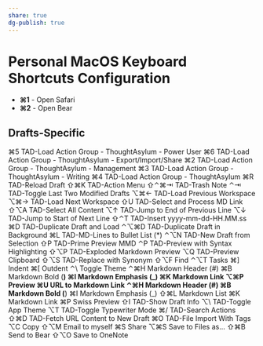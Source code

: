 ```yaml
---
share: true
dg-publish: true
---
```

# Personal MacOS Keyboard Shortcuts Configuration
* **⌘1** - Open Safari
* **⌘2** - Open Bear
## Drafts-Specific
⌘5    TAD-Load Action Group - ThoughtAsylum - Power User
⌘6    TAD-Load Action Group - ThoughtAsylum - Export/Import/Share
⌘2    TAD-Load Action Group - ThoughtAsylum - Management
⌘3    TAD-Load Action Group - ThoughtAsylum - Writing
⌘4    TAD-Load Action Group - ThoughtAsylum
⌘R    TAD-Reload Draft
⇧⌘K   TAD-Action Menu
⇧⌃⌘⇥  TAD-Trash Note
⌃⇥    TAD-Toggle Last Two Modified Drafts
⌥⌘←   TAD-Load Previous Workspace
⌥⌘→   TAD-Load Next Workspace
⇧U    TAD-Select and Process MD Link
⇧⌥A   TAD-Select All Content
⌥↑    TAD-Jump to End of Previous Line
⌥↓    TAD-Jump to Start of Next Line
⇧⌃T   TAD-Insert yyyy-mm-dd-HH.MM.ss
⌘D    TAD-Duplicate Draft and Load
⌃⌥⌘D  TAD-Duplicate Draft in Background
⌘L    TAD-MD-Lines to Bullet List (*)
⌃⌥N   TAD-New Draft from Selection
⇧P    TAD-Prime Preview MMD
⌃P    TAD-Preview with Syntax Highlighting
⇧⌥P   TAD-Exploded Markdown Preview
⌥Q    TAD-Preview Clipboard
⇧⌥S   TAD-Replace with Synonym
⇧⌥F   Find
⌃⌥T   Tasks
⌘]    Indent
⌘[    Outdent
⌃\    Toggle Theme
⌃⌘H   Markdown Header (#)
⌘B    Markdown Bold (**)
⌘I    Markdown Emphasis (_)
⌘K    Markdown Link
⌥⌘P   Preview
⌘U    URL to Markdown Link
⌃⌘H   Markdown Header (#)
⌘B    Markdown Bold (**)
⌘I    Markdown Emphasis (_)
⇧⌘L   Markdown List
⌘K    Markdown Link
⌘P    Swiss Preview
⇧I    TAD-Show Draft Info
⌥\    TAD-Toggle App Theme
⌥T    TAD-Toggle Typewriter Mode
⌘/    TAD-Search Actions
⇧⌘D   TAD-Fetch URL Content to New Draft
⌘O    TAD-File Import With Tags
⌥C    Copy
⇧⌥M   Email to myself
⌘S    Share
⌥⌘S   Save to Files as...
⇧⌘B   Send to Bear
⇧⌥O   Save to OneNote